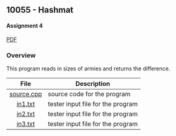 ## 10055 - Hashmat
#### Assignment 4
[PDF](https://github.com/sgilliland/4883-Programming_Techniques-Gilliland/blob/main/Assignments/P10055/10055.pdf)

### Overview

This program reads in sizes of armies and returns the difference.

| File | Description |
| :----: | ----------- |
| [source.cpp](https://github.com/sgilliland/4883-Programming_Techniques-Gilliland/blob/main/Assignments/P10055/source.cpp) |  source code for the program |
| [in1.txt](https://github.com/sgilliland/4883-Programming_Techniques-Gilliland/blob/main/Assignments/P10055/in1.txt) |  tester input file for the program |
| [in2.txt](https://github.com/sgilliland/4883-Programming_Techniques-Gilliland/blob/main/Assignments/P10055/in2.txt) |  tester input file for the program |
| [in3.txt](https://github.com/sgilliland/4883-Programming_Techniques-Gilliland/blob/main/Assignments/P10055/in3.txt) |  tester input file for the program |